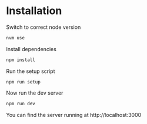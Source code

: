 # Installation

Switch to correct node version
```bash
nvm use
```

Install dependencies
```bash
npm install
```

Run the setup script
```barn
npm run setup
```

Now run the dev server

```bash
npm run dev
```

You can find the server running at http://localhost:3000
